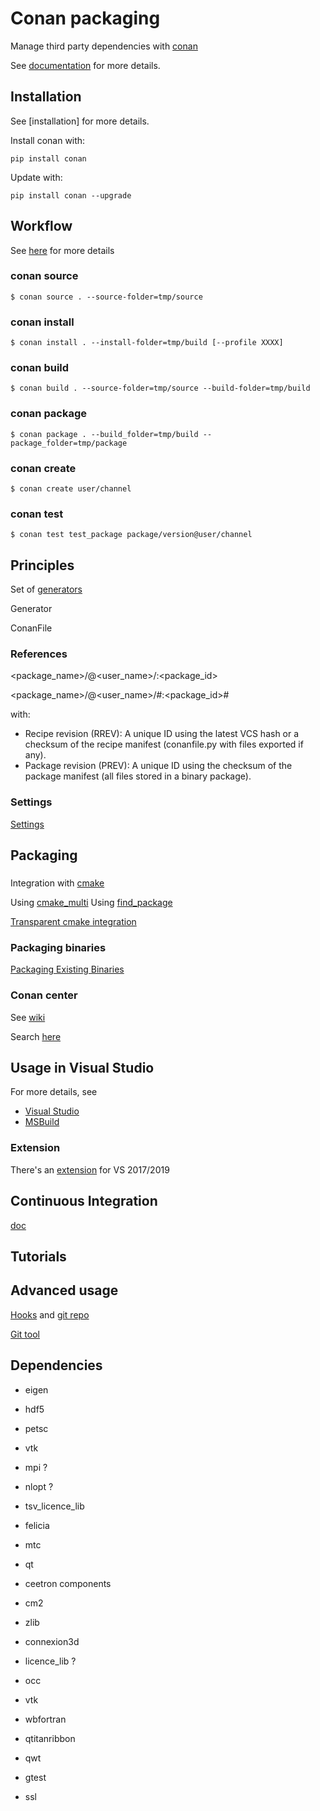 # Conan packaging

Manage third party dependencies with [conan](www.conan.io)

See [documentation](https://docs.conan.io/en/latest/) for more details.

## Installation

See [installation] for more details.

Install conan with:

```
pip install conan

```

Update with:


```
pip install conan --upgrade
```



## Workflow

See [here](https://bincrafters.github.io/2017/11/10/Updated-Conan-Package-Flow/) for more details

### conan source

```
$ conan source . --source-folder=tmp/source
```

### conan install

```
$ conan install . --install-folder=tmp/build [--profile XXXX]
```

### conan build

```
$ conan build . --source-folder=tmp/source --build-folder=tmp/build
```

### conan package

```
$ conan package . --build_folder=tmp/build --package_folder=tmp/package
```

### conan create

```
$ conan create user/channel
```

### conan test

```
$ conan test test_package package/version@user/channel
```



## Principles


Set of [generators](https://docs.conan.io/en/latest/reference/generators.html)


Generator

ConanFile




### References


<package_name>/<version>@<user_name>/<channel>:<package_id>

<package_name>/<version>@<user_name>/<channel>#<RREV>:<package_id>#<PREV>

with:

- Recipe revision (RREV): A unique ID using the latest VCS hash or a checksum of the recipe manifest (conanfile.py with files exported if any).
- Package revision (PREV): A unique ID using the checksum of the package manifest (all files stored in a binary package).




### Settings

[Settings](https://docs.conan.io/en/latest/extending/custom_settings.html)


## Packaging

### 




Integration with [cmake](https://docs.conan.io/en/latest/integrations/build_system/cmake.html)

Using [cmake_multi](https://docs.conan.io/en/latest/reference/generators/cmakemulti.html)
Using [find_package](https://docs.conan.io/en/latest/reference/generators/cmake_find_package.html)

[Transparent cmake integration](https://blog.conan.io/2018/06/11/Transparent-CMake-Integration.html)

### Packaging binaries

[Packaging Existing Binaries](https://docs.conan.io/en/latest/creating_packages/existing_binaries.html)


### Conan center

See [wiki](https://github.com/conan-io/conan-center-index/wiki)

Search [here](https://conan.io/center/)




## Usage in Visual Studio

For more details, see
- [Visual Studio](https://docs.conan.io/en/latest/integrations/ide/visual_studio.html)
- [MSBuild](https://docs.conan.io/en/latest/integrations/build_system/msbuild.html)



### Extension

There's an [extension](https://github.com/conan-io/conan-vs-extension) for VS 2017/2019



## Continuous Integration

[doc](https://docs.conan.io/en/latest/howtos/generic_ci_artifactory.html)





## Tutorials


## Advanced usage

[Hooks](https://docs.conan.io/en/latest/extending/hooks.html) and [git repo](https://github.com/conan-io/hooks)

[Git tool](https://docs.conan.io/en/latest/reference/tools.html#tools-git)


## Dependencies

- eigen
- hdf5
- petsc
- vtk
- mpi ?
- nlopt ?

- tsv_licence_lib
- felicia
- mtc

- qt
- ceetron components
- cm2
- zlib
- connexion3d
- licence_lib ?
- occ
- vtk
- wbfortran
- qtitanribbon

- qwt
- gtest

- ssl
